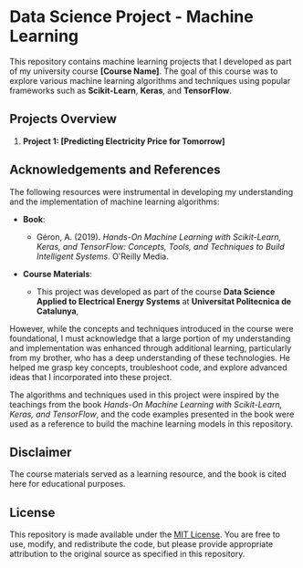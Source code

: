 # Data Science Project - Machine Learning

This repository contains machine learning projects that I developed as part of my university course **[Course Name]**. The goal of this course was to explore various machine learning algorithms and techniques using popular frameworks such as **Scikit-Learn**, **Keras**, and **TensorFlow**.

## Projects Overview

1. **Project 1: [Predicting Electricity Price for Tomorrow]**

## Acknowledgements and References

The following resources were instrumental in developing my understanding and the implementation of machine learning algorithms:

- **Book**:
  - Géron, A. (2019). *Hands-On Machine Learning with Scikit-Learn, Keras, and TensorFlow: Concepts, Tools, and Techniques to Build Intelligent Systems*. O'Reilly Media.
  
- **Course Materials**:
  - This project was developed as part of the course **Data Science Applied to Electrical Energy Systems** at **Universitat Politecnica de Catalunya**, 

However, while the concepts and techniques introduced in the course were foundational, I must acknowledge that a large portion of my understanding and implementation was enhanced through additional learning, particularly from my brother, who has a deep understanding of these technologies. He helped me grasp key concepts, troubleshoot code, and explore advanced ideas that I incorporated into these project.

The algorithms and techniques used in this project were inspired by the teachings from the book *Hands-On Machine Learning with Scikit-Learn, Keras, and TensorFlow*, and the code examples presented in the book were used as a reference to build the machine learning models in this repository.

## Disclaimer

The course materials served as a learning resource, and the book is cited here for educational purposes.

## License

This repository is made available under the [MIT License](LICENSE). You are free to use, modify, and redistribute the code, but please provide appropriate attribution to the original source as specified in this repository.
